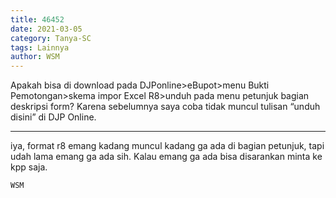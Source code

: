 ```yaml
---
title: 46452
date: 2021-03-05
category: Tanya-SC
tags: Lainnya
author: WSM
---
```


Apakah bisa di download pada DJPonline>eBupot>menu Bukti Pemotongan>skema impor Excel R8>unduh pada menu petunjuk bagian deskripsi form? Karena sebelumnya saya coba tidak muncul tulisan “unduh disini” di DJP Online.

---

iya, format r8 emang kadang muncul kadang ga ada di bagian petunjuk, tapi udah lama emang ga ada sih. Kalau emang ga ada bisa disarankan minta ke kpp saja.

`WSM`
